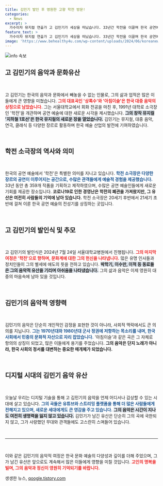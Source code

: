```yaml
---
title: 김민기 발인 후 영원한 고향 학전 방문!
categories:
  - News
excerpt: >
  가수이자 뮤지컬 연출가 고 김민기가 세상을 떠났습니다. 33년간 학전을 이끌며 한국 공연예술의 혁신을 이룬 그의 유산은 여전히 많은 이들에게 기억될 것입니다.
feature_text: >
  가수이자 뮤지컬 연출가 고 김민기가 세상을 떠났습니다. 33년간 학전을 이끌며 한국 공연예술의 혁신을 이룬 그의 유산은 여전히 많은 이들에게 기억될 것입니다.
image: 'https://www.behealthy4u.com/wp-content/uploads/2024/06/koreanews.jpg'
---
```


<p><img src="https://www.behealthy4u.com/wp-content/uploads/2024/06/koreanews.jpg" alt="info 속보" /></p>

<h2 data-ke-size="size26">고 김민기의 음악과 문화유산</h2>

<p data-ke-size="size16">&nbsp;</p>

<p>고 김민기는 한국의 음악과 문화에서 빼놓을 수 없는 인물로, 그의 삶과 업적은 많은 이들에게 큰 영향을 미쳤습니다. <b><span style="color: #ee2323;">그의 대표곡인 '상록수'와 '아침이슬'은 한국 대중 음악의 상징으로 남았습니다.</span></b> 그는 서울대학교에서 회화 전공을 마친 후, 1991년 대학로 소극장인 '학전'을 개관하며 공연 예술에 대한 새로운 시각을 제시했습니다. <b><span style="background-color: #21538527;">그의 창작 뮤지컬 '지하철 1호선'은 한국 뮤지컬의 새로운 장을 열었습니다.</span></b> 김민기는 뮤지컬, 대중 음악, 연극, 클래식 등 다양한 장르로 활동하며 한국 예술 산업의 발전에 기여하였습니다. </p>

<p data-ke-size="size16">&nbsp;</p>

<h2 data-ke-size="size26">학전 소극장의 역사와 의미</h2>

<p data-ke-size="size16">&nbsp;</p>

<p>한국의 공연 예술에서 '학전'은 특별한 의미를 지니고 있습니다. <b><span style="color: #1a5490;">학전 소극장은 다양한 장르의 공연이 이루어지는 공간으로, 수많은 관객들에게 예술적 경험을 제공했습니다.</span></b> 33년 동안 총 359개 작품을 기획하고 제작하였으며, 수많은 공연 예술인들에게 새로운 기회를 제공한 장소입니다. <b><span style="ee2323;">코로나19로 인한 경영난은 학전의 폐관을 가져왔지만, 그 유산은 여전히 사람들의 기억에 남아 있습니다.</span></b> 학전 소극장은 20세기 후반에서 21세기 초반에 걸쳐 이룬 한국 공연 예술의 전성기를 상징하는 곳입니다.</p>

<p data-ke-size="size16">&nbsp;</p>

<h2 data-ke-size="size26">고 김민기의 발인식 및 추모</h2>

<p data-ke-size="size16">&nbsp;</p>

<p>고 김민기의 발인식은 2024년 7월 24일 서울대학교병원에서 진행됩니다. <b><span style="color: #ee2323;">그의 마지막 여정은 '학전'으로 향하며, 문화계에 대한 그의 헌신을 나타냅니다.</span></b> 많은 유명 인사들과 정치인들이 그의 별세에 애도의 뜻을 전하고 있습니다. <b><span style="background-color: #21538527;">박학기, 이수만, 이적 등 동료들은 그의 음악적 유산을 기리며 아쉬움을 나타냈습니다.</span></b> 그의 삶과 음악은 이제 영원히 대중의 마음속에 남아 있을 것입니다.</p>

<p data-ke-size="size16">&nbsp;</p>

<h2 data-ke-size="size26">김민기의 음악적 영향력</h2>

<p data-ke-size="size16">&nbsp;</p>

<p>김민기의 음악은 단순히 개인적인 감정을 표현한 것이 아니라, 사회적 맥락에서도 큰 의의를 지닙니다. <b><span style="color: #1a5490;">그는 1970년대와 1980년대 군사 정권에 저항하는 목소리를 내며, 한국 사회에서 민중의 문화적 자산으로 자리 잡았습니다.</span></b> '아침이슬'과 같은 곡은 그 자체로 항의의 상징이 되었고, 많은 이들에게 용기를 주었습니다. <b><span style="ee2323;">그의 음악은 단지 노래가 아니라, 한국 사회의 정서를 대변하는 중요한 매개체가 되었습니다.</span></b></p>

<p data-ke-size="size16">&nbsp;</p>

<h2 data-ke-size="size26">디지털 시대의 김민기 음악 유산</h2>

<p data-ke-size="size16">&nbsp;</p>

<p>오늘날 우리는 디지털 기술을 통해 고 김민기의 음악을 언제 어디서나 감상할 수 있는 시대에 살고 있습니다. <b><span style="color: #1a5490;">그의 곡들은 유튜브와 스트리밍 플랫폼을 통해 더 많은 사람들에게 전해지고 있으며, 새로운 세대에게도 큰 영감을 주고 있습니다.</span></b> <b><span style="background-color: #21538527;">그의 음악은 시간이 지나도 여전히 생명력을 잃지 않고 있습니다.</span></b> 김민기가 남긴 유산은 단순히 그의 곡에 국한되지 않고, 그가 사랑했던 무대와 관객들에도 고스란히 스며들어 있습니다.</p>

<p data-ke-size="size16">&nbsp;</p>

<hr>

<p data-ke-size="size16">&nbsp;</p>

<p>이와 같은 김민기의 음악적 여정은 한국 문화 예술의 다양성과 깊이를 더해 주었으며, 그가 남긴 유산은 앞으로도 계속해서 많은 이들에게 영향을 미칠 것입니다. <b><span style="color: #ee2323;">고인의 명복을 빌며, 그의 음악과 정신이 영원히 기억되기를 바랍니다.</span></b></p>
생생한 뉴스, <a href="https://qoogle.tistory.com" rel="dofollow">qoogle.tistory.com</a>


